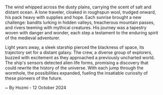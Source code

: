 
The wind whipped across the dusty plains, carrying the scent of salt and distant ocean. A lone traveler, cloaked in roughspun wool, trudged onward, his pack heavy with supplies and hope. Each sunrise brought a new challenge: bandits lurking in hidden valleys, treacherous mountain passes, and rivers teeming with mythical creatures. His journey was a tapestry woven with danger and wonder, each step a testament to the enduring spirit of the medieval adventurer.

Light years away, a sleek starship pierced the blackness of space, its trajectory set for a distant galaxy. The crew, a diverse group of explorers, buzzed with excitement as they approached a previously uncharted world. The ship's sensors detected alien life forms, promising a discovery that could rewrite the history of the universe. With each jump through the wormhole, the possibilities expanded, fueling the insatiable curiosity of these pioneers of the future. 

~ By Hozmi - 12 October 2024
